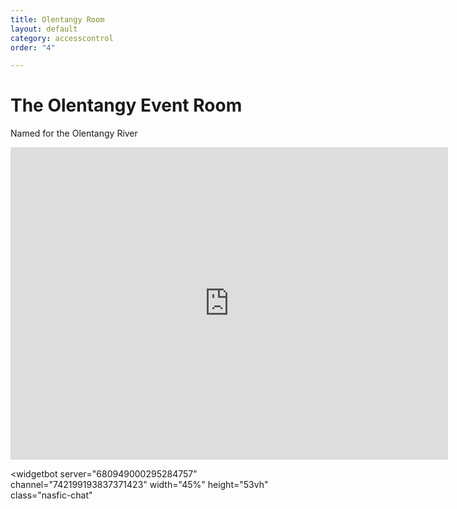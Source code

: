 ```yaml
---
title: Olentangy Room
layout: default
category: accesscontrol
order: "4"

---
```

# The Olentangy Event Room

Named for the Olentangy River

<iframe width="700" height="500" src="https://www.youtube.com/embed/3XXKXV6JsYw" frameborder="0" allow="accelerometer; autoplay; encrypted-media; gyroscope; picture-in-picture" class="nasfic-video" allowfullscreen>
</iframe>

<widgetbot
server="680949000295284757"
channel="742199193837371423"
width="45%"
height="53vh"
class="nasfic-chat"

> 

</widgetbot>
<script src="https://cdn.jsdelivr.net/npm/@widgetbot/html-embed"></script>
<script>
const nasfic_video = document.getElementsByClassName("nasfic-video")\[0\];
const nasfic_chat = document.getElementsByClassName("nasfic-chat")\[0\];
const resizeVideoAndChat = () => {
const w = (window.innerWidth / 2) - 40;
// Maintain a 4-3 aspect ratio
const h = (w / 4) * 3;
nasfic_video.style.width = `${w}px`;
nasfic_chat.style.width  = `${w}px`;
nasfic_video.style.height = `${h}px`;
nasfic_chat.style.height  = `${h}px`;
}
window.addEventListener("resize", resizeVideoAndChat, false);
document.addEventListener('fullscreenchange', resizeVideoAndChat, false);

resizeVideoAndChat();
</script>